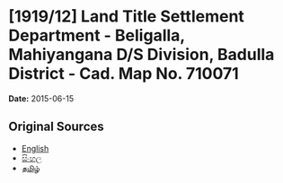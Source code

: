# [1919/12] Land Title Settlement Department - Beligalla, Mahiyangana D/S Division, Badulla District - Cad. Map No. 710071

**Date:** 2015-06-15

## Original Sources

- [English](https://documents.gov.lk/view/extra-gazettes/2015/6/1919-12_E.pdf)
- [සිංහල](https://documents.gov.lk/view/extra-gazettes/2015/6/1919-12_S.pdf)
- [தமிழ்](https://documents.gov.lk/view/extra-gazettes/2015/6/1919-12_T.pdf)
